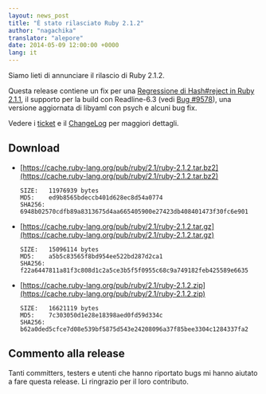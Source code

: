 ```yaml
---
layout: news_post
title: "È stato rilasciato Ruby 2.1.2"
author: "nagachika"
translator: "alepore"
date: 2014-05-09 12:00:00 +0000
lang: it
---
```


Siamo lieti di annunciare il rilascio di Ruby 2.1.2.

Questa release contiene un fix per una
[Regressione di Hash#reject in Ruby 2.1.1](https://www.ruby-lang.org/it/news/2014/03/10/regression-of-hash-reject-in-ruby-2-1-1/),
il supporto per la build con Readline-6.3
(vedi [Bug #9578](https://bugs.ruby-lang.org/issues/9578)), una versione
aggiornata di libyaml con psych e alcuni bug fix.

Vedere i [ticket](https://bugs.ruby-lang.org/projects/ruby-21/issues?set_filter=1&amp;status_id=5)
e il [ChangeLog](http://svn.ruby-lang.org/repos/ruby/tags/v2_1_2/ChangeLog) per
maggiori dettagli.

## Download

* [https://cache.ruby-lang.org/pub/ruby/2.1/ruby-2.1.2.tar.bz2](https://cache.ruby-lang.org/pub/ruby/2.1/ruby-2.1.2.tar.bz2)

      SIZE:   11976939 bytes
      MD5:    ed9b8565bdeccb401d628ec8d54a0774
      SHA256: 6948b02570cdfb89a8313675d4aa665405900e27423db408401473f30fc6e901

* [https://cache.ruby-lang.org/pub/ruby/2.1/ruby-2.1.2.tar.gz](https://cache.ruby-lang.org/pub/ruby/2.1/ruby-2.1.2.tar.gz)

      SIZE:   15096114 bytes
      MD5:    a5b5c83565f8bd954ee522bd287d2ca1
      SHA256: f22a6447811a81f3c808d1c2a5ce3b5f5f0955c68c9a749182feb425589e6635

* [https://cache.ruby-lang.org/pub/ruby/2.1/ruby-2.1.2.zip](https://cache.ruby-lang.org/pub/ruby/2.1/ruby-2.1.2.zip)

      SIZE:   16621119 bytes
      MD5:    7c303050d1e28e18398aed0fd59d334c
      SHA256: b62a0ded5cfce7d08e539bf5875d543e24208096a37f85bee3304c1284337fa2

## Commento alla release

Tanti committers, testers e utenti che hanno riportato bugs mi hanno aiutato a
fare questa release. Li ringrazio per il loro contributo.

